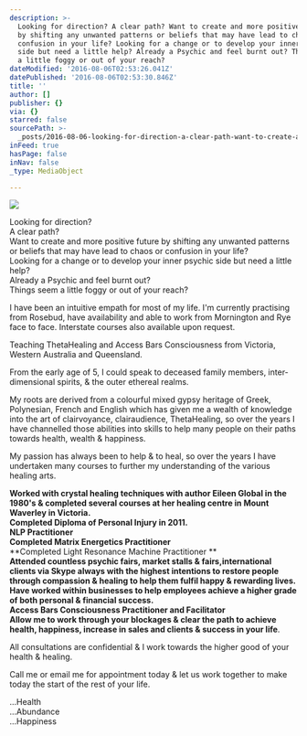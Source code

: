 ```yaml
---
description: >-
  Looking for direction? A clear path? Want to create and more positive future
  by shifting any unwanted patterns or beliefs that may have lead to chaos or
  confusion in your life? Looking for a change or to develop your inner psychic
  side but need a little help? Already a Psychic and feel burnt out? Things seem
  a little foggy or out of your reach?
dateModified: '2016-08-06T02:53:26.041Z'
datePublished: '2016-08-06T02:53:30.846Z'
title: ''
author: []
publisher: {}
via: {}
starred: false
sourcePath: >-
  _posts/2016-08-06-looking-for-direction-a-clear-path-want-to-create-and-more.md
inFeed: true
hasPage: false
inNav: false
_type: MediaObject

---
```

![](https://the-grid-user-content.s3-us-west-2.amazonaws.com/cdab099f-7c1c-4c4d-983a-f3382d7f5618.jpg)

Looking for direction?  
A clear path?  
Want to create and more positive future by shifting any unwanted patterns or beliefs that may have lead to chaos or confusion in your life?  
Looking for a change or to develop your inner psychic side but need a little help?  
Already a Psychic and feel burnt out?  
Things seem a little foggy or out of your reach?

I have been an intuitive empath for most of my life. I'm currently practising from Rosebud, have availability and able to work from Mornington and Rye face to face. Interstate courses also available upon request.

Teaching ThetaHealing and Access Bars Consciousness from Victoria, Western Australia and Queensland.

From the early age of 5, I could speak to deceased family members, inter-dimensional spirits, & the outer ethereal realms.

My roots are derived from a colourful mixed gypsy heritage of Greek, Polynesian, French and English which has given me a wealth of knowledge into the art of clairvoyance, clairaudience, ThetaHealing, so over the years I have channelled those abilities into skills to help many people on their paths towards health, wealth & happiness.

My passion has always been to help & to heal, so over the years I have undertaken many courses to further my understanding of the various healing arts.

**Worked with crystal healing techniques with author Eileen Global in the 1980's & completed several courses at her healing centre in Mount Waverley in Victoria.**  
**Completed Diploma of Personal Injury in 2011\.**  
**NLP Practitioner**  
**Completed Matrix Energetics Practitioner**  
**Completed Light Resonance Machine Practitioner **  
**Attended countless psychic fairs, market stalls & fairs,international clients via Skype always with the highest intentions to restore people through compassion & healing to help them fulfil happy & rewarding lives.**  
**Have worked within businesses to help employees achieve a higher grade of both personal & financial success.**  
**Access Bars Consciousness Practitioner and Facilitator**  
**Allow me to work through your blockages & clear the path to achieve health, happiness, increase in sales and clients & success in your life**.

All consultations are confidential & I work towards the higher good of your health & healing.

Call me or email me for appointment today & let us work together to make today the start of the rest of your life.

...Health  
...Abundance  
...Happiness